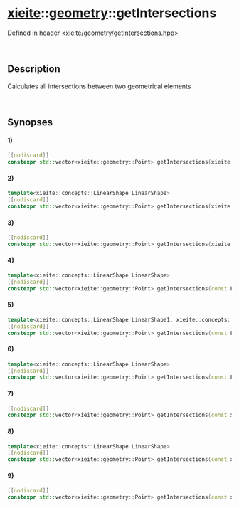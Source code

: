 # [xieite](../xieite.md)\:\:[geometry](../geometry.md)\:\:getIntersections
Defined in header [<xieite/geometry/getIntersections.hpp>](../../include/xieite/geometry/getIntersections.hpp)

&nbsp;

## Description
Calculates all intersections between two geometrical elements

&nbsp;

## Synopses
#### 1)
```cpp
[[nodiscard]]
constexpr std::vector<xieite::geometry::Point> getIntersections(xieite::geometry::Point point1, xieite::geometry::Point point2) noexcept;
```
#### 2)
```cpp
template<xieite::concepts::LinearShape LinearShape>
[[nodiscard]]
constexpr std::vector<xieite::geometry::Point> getIntersections(xieite::geometry::Point point, const LinearShape& linearShape) noexcept;
```
#### 3)
```cpp
[[nodiscard]]
constexpr std::vector<xieite::geometry::Point> getIntersections(xieite::geometry::Point point, const xieite::geometry::Polygon& polygon) noexcept;
```
#### 4)
```cpp
template<xieite::concepts::LinearShape LinearShape>
[[nodiscard]]
constexpr std::vector<xieite::geometry::Point> getIntersections(const LinearShape& linearShape, xieite::geometry::Point point) noexcept;
```
#### 5)
```cpp
template<xieite::concepts::LinearShape LinearShape1, xieite::concepts::LinearShape LinearShape2>
[[nodiscard]]
constexpr std::vector<xieite::geometry::Point> getIntersections(const LinearShape1& linearShape1, const LinearShape2& linearShape2) noexcept;
```
#### 6)
```cpp
template<xieite::concepts::LinearShape LinearShape>
[[nodiscard]]
constexpr std::vector<xieite::geometry::Point> getIntersections(const LinearShape& linearShape, const xieite::geometry::Polygon& polygon) noexcept;
```
#### 7)
```cpp
[[nodiscard]]
constexpr std::vector<xieite::geometry::Point> getIntersections(const xieite::geometry::Polygon& polygon, xieite::geometry::Point point) noexcept;
```
#### 8)
```cpp
template<xieite::concepts::LinearShape LinearShape>
[[nodiscard]]
constexpr std::vector<xieite::geometry::Point> getIntersections(const xieite::geometry::Polygon& polygon, const LinearShape& linearShape) noexcept;
```
#### 9)
```cpp
[[nodiscard]]
constexpr std::vector<xieite::geometry::Point> getIntersections(const xieite::geometry::Polygon& polygon1, const xieite::geometry::Polygon& polygon2) noexcept;
```
